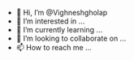 - 👋 Hi, I’m @Vighneshgholap
- 👀 I’m interested in ...
- 🌱 I’m currently learning ...
- 💞️ I’m looking to collaborate on ...
- 📫 How to reach me ...

<!---
Vighneshgholap/Vighneshgholap is a ✨ special ✨ repository because its `README.md` (this file) appears on your GitHub profile.
You can click the Preview link to take a look at your changes.
--->
